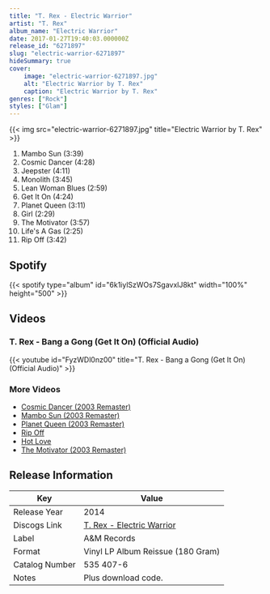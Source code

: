 ```yaml
---
title: "T. Rex - Electric Warrior"
artist: "T. Rex"
album_name: "Electric Warrior"
date: 2017-01-27T19:40:03.000000Z
release_id: "6271897"
slug: "electric-warrior-6271897"
hideSummary: true
cover:
    image: "electric-warrior-6271897.jpg"
    alt: "Electric Warrior by T. Rex"
    caption: "Electric Warrior by T. Rex"
genres: ["Rock"]
styles: ["Glam"]
---
```


{{< img src="electric-warrior-6271897.jpg" title="Electric Warrior by T. Rex" >}}

<!-- section break -->

1. Mambo Sun (3:39)
2. Cosmic Dancer (4:28)
3. Jeepster (4:11)
4. Monolith (3:45)
5. Lean Woman Blues (2:59)
6. Get It On (4:24)
7. Planet Queen (3:11)
8. Girl (2:29)
9. The Motivator (3:57)
10. Life's A Gas (2:25)
11. Rip Off (3:42)

<!-- section break -->


## Spotify
{{< spotify type="album" id="6k1iylSzWOs7SgavxlJ8kt" width="100%" height="500" >}}



## Videos
### T. Rex - Bang a Gong (Get It On) (Official Audio)
{{< youtube id="FyzWDl0nz00" title="T. Rex - Bang a Gong (Get It On) (Official Audio)" >}}<br>

### More Videos

- [Cosmic Dancer (2003 Remaster)](https://www.youtube.com/watch?v=UAv1qZnYAwY)
- [Mambo Sun (2003 Remaster)](https://www.youtube.com/watch?v=bPkc5-2McG0)
- [Planet Queen (2003 Remaster)](https://www.youtube.com/watch?v=Q48jqaJWToc)
- [Rip Off](https://www.youtube.com/watch?v=U1pG-23Jvuw)
- [Hot Love](https://www.youtube.com/watch?v=kKoaHw8gy88)
- [The Motivator (2003 Remaster)](https://www.youtube.com/watch?v=j8HPwDIEinM)


## Release Information
|  Key           | Value                                                |
| ---------------| ---------------------------------------------------- |
| Release Year   | 2014                                   |
| Discogs Link   | [T. Rex - Electric Warrior](https://www.discogs.com/release/6271897-T-Rex-Electric-Warrior) |
| Label          | A&M Records |
| Format         | Vinyl LP Album Reissue (180 Gram) |
| Catalog Number | 535 407-6 |
| Notes | Plus download code. |